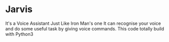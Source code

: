 # Jarvis
It's a Voice Assistant
Just Like Iron Man's one
It can recognise your voice and do some useful task by giving voice commands.
This code totally build with Python3
